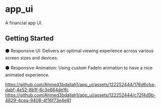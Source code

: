 # app_ui

A financial app UI.

## Getting Started

⚫ Responsive UI: Delivers an optimal viewing experience across various screen sizes and devices.

⚫ Responsive Animation: Using custom FadeIn animation to have a nice animated experience. 

[https://github.com/Ahmed3bdallah1/app_ui/assets/122252444/176d6cba-dabf-4e52-8b1f-6c3e664de1fc
](https://github.com/Ahmed3bdallah1/app_ui/assets/122252444/c72f4d9b-4829-4cea-9408-4f16f73e4e81
)https://github.com/Ahmed3bdallah1/app_ui/assets/122252444/c72f4d9b-4829-4cea-9408-4f16f73e4e81



